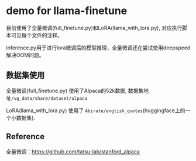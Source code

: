# demo for llama-finetune


目前使用了全量微调(full_finetune.py)和LoRA(llama_with_lora.py), 对应执行脚本可见每个文件的注释。

inference.py用于进行lora微调后的模型推理，全量微调还在尝试使用deepspeed解决OOM问题。

## 数据集使用

全量微调(full_finetune.py) 使用了Alpaca的52k数据, 数据集地址`/vg_data/share/dataset/alpaca`

LoRA(llama_with_lora.py) 使用了 `Abirate/english_quotes`(huggingface上的一个小数据集).


## Reference

全量微调：https://github.com/tatsu-lab/stanford_alpaca